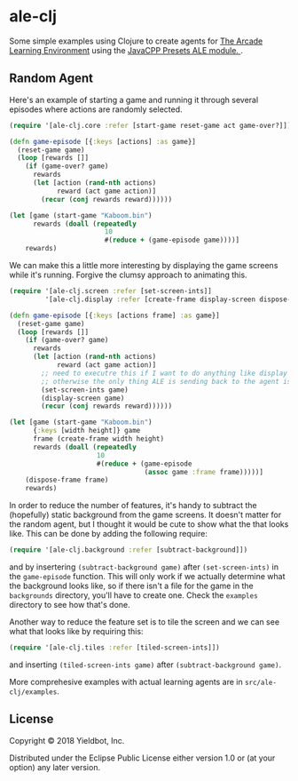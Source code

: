 # ale-clj
Some simple examples using Clojure to create agents for
[The Arcade Learning Environment](https://github.com/mgbellemare/Arcade-Learning-Environment) using
the [JavaCPP Presets ALE module. ](https://github.com/bytedeco/javacpp-presets/tree/master/ale).


## Random Agent

Here's an example of starting a game and running it through several episodes where
actions are randomly selected.

``` clojure
(require '[ale-clj.core :refer [start-game reset-game act game-over?]])

(defn game-episode [{:keys [actions] :as game}]
  (reset-game game)
  (loop [rewards []]
    (if (game-over? game)
      rewards
      (let [action (rand-nth actions)
            reward (act game action)]
        (recur (conj rewards reward))))))

(let [game (start-game "Kaboom.bin")
      rewards (doall (repeatedly
                        10
                        #(reduce + (game-episode game))))]
    rewards)
```

We can make this a little more interesting by displaying the game screens while it's running.
Forgive the clumsy approach to animating this.

``` clojure
(require '[ale-clj.screen :refer [set-screen-ints]]
         '[ale-clj.display :refer [create-frame display-screen dispose-frame]])

(defn game-episode [{:keys [actions frame] :as game}]
  (reset-game game)
  (loop [rewards []]
    (if (game-over? game)
      rewards
      (let [action (rand-nth actions)
            reward (act game action)]
        ;; need to executre this if I want to do anything like display the screen since
        ;; otherwise the only thing ALE is sending back to the agent is the reward.
        (set-screen-ints game)
        (display-screen game)
        (recur (conj rewards reward))))))

(let [game (start-game "Kaboom.bin")
      {:keys [width height]} game
      frame (create-frame width height)
      rewards (doall (repeatedly
                      10
                      #(reduce + (game-episode
                                  (assoc game :frame frame)))))]
    (dispose-frame frame)
    rewards)

```
In order to reduce the number of features, it's handy to subtract the (hopefully) static background
from the game screens. It doesn't matter for the random agent, but I thought it would be cute to show 
what the that looks like.
This can be done by adding the following require:
``` clojure
(require '[ale-clj.background :refer [subtract-background]])
```
and by insertering `(subtract-background game)` after `(set-screen-ints)` in the `game-episode` function.
This will only work if we actually determine what the background looks like, so if there
isn't a file for the game in the `backgrounds` directory, you'll have to create one.
Check the `examples` directory to see how that's done.

Another way to reduce the feature set is to tile the screen and we can see what that looks like
by requiring this:

``` clojure
(require '[ale-clj.tiles :refer [tiled-screen-ints]])
```
and inserting `(tiled-screen-ints game)` after `(subtract-background game)`.

More comprehesive examples with actual learning agents are in `src/ale-clj/examples`.

## License

Copyright © 2018 Yieldbot, Inc.

Distributed under the Eclipse Public License either version 1.0 or (at
your option) any later version.
